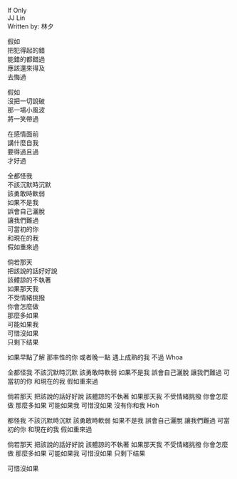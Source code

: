
If Only    
JJ Lin    
Written by: 林夕    

假如  
把犯得起的錯  
能錯的都錯過  
應該還來得及  
去悔過  

假如  
沒把一切說破  
那一場小風波  
將一笑帶過  

在感情面前  
講什麼自我  
要得過且過  
才好過  

全都怪我  
不該沉默時沉默  
該勇敢時軟弱  
如果不是我  
誤會自己灑脫  
讓我們難過  
可當初的你  
和現在的我  
假如重來過  

倘若那天  
把該說的話好好說  
該體諒的不執著  
如果那天我  
不受情緒挑撥  
你會怎麼做  
那麼多如果  
可能如果我  
可惜沒如果  
只剩下结果  

如果早點了解
那率性的你
或者晚一點
遇上成熟的我
不過
Whoa

全都怪我
不該沉默時沉默
該勇敢時軟弱
如果不是我
誤會自己灑脫
讓我們難過
可當初的你
和現在的我
假如重來過

倘若那天
把該說的話好好說
該體諒的不執著
如果那天我
不受情緒挑撥
你會怎麼做
那麼多如果
可能如果我
可惜沒如果
沒有你和我
Hoh

都怪我
不該沉默時沉默
該勇敢時軟弱
如果不是我
誤會自己灑脫
讓我們難過
可當初的你
和現在的我
假如重來過

倘若那天
把該說的話好好說
該體諒的不執著
如果那天我
不受情緒挑撥
你會怎麼做
那麼多如果
可能如果我
可惜沒如果
只剩下结果

可惜沒如果  



